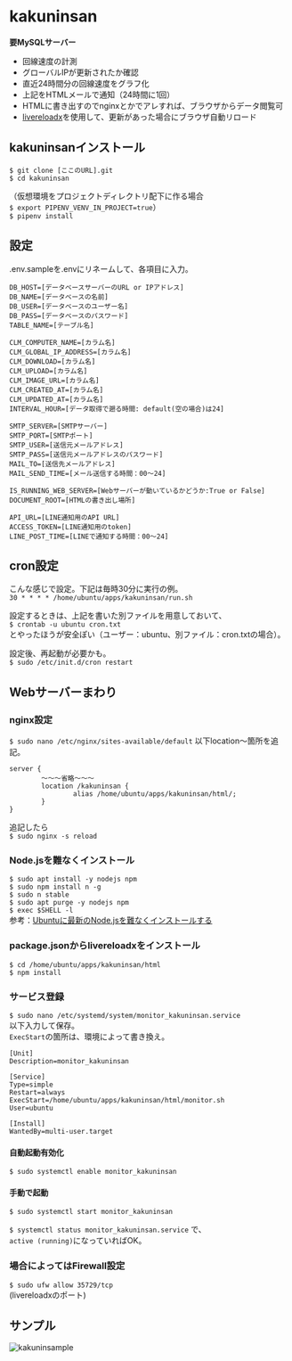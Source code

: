 # kakuninsan
**要MySQLサーバー**
 - 回線速度の計測
 - グローバルIPが更新されたか確認
 - 直近24時間分の回線速度をグラフ化
 - 上記をHTMLメールで通知（24時間に1回）
 - HTMLに書き出すのでnginxとかでアレすれば、ブラウザからデータ閲覧可
 - [livereloadx](https://github.com/nitoyon/livereloadx)を使用して、更新があった場合にブラウザ自動リロード

## kakuninsanインストール
`$ git clone [ここのURL].git`  
`$ cd kakuninsan`

（仮想環境をプロジェクトディレクトリ配下に作る場合  
`$ export PIPENV_VENV_IN_PROJECT=true`）  
`$ pipenv install`

## 設定
.env.sampleを.envにリネームして、各項目に入力。  
```
DB_HOST=[データベースサーバーのURL or IPアドレス]
DB_NAME=[データベースの名前]
DB_USER=[データベースのユーザー名]
DB_PASS=[データベースのパスワード]
TABLE_NAME=[テーブル名]

CLM_COMPUTER_NAME=[カラム名]
CLM_GLOBAL_IP_ADDRESS=[カラム名]
CLM_DOWNLOAD=[カラム名]
CLM_UPLOAD=[カラム名]
CLM_IMAGE_URL=[カラム名]
CLM_CREATED_AT=[カラム名]
CLM_UPDATED_AT=[カラム名]
INTERVAL_HOUR=[データ取得で遡る時間: default(空の場合)は24]

SMTP_SERVER=[SMTPサーバー]
SMTP_PORT=[SMTPポート]
SMTP_USER=[送信元メールアドレス]
SMTP_PASS=[送信元メールアドレスのパスワード]
MAIL_TO=[送信先メールアドレス]
MAIL_SEND_TIME=[メール送信する時間：00〜24]

IS_RUNNING_WEB_SERVER=[Webサーバーが動いているかどうか:True or False]
DOCUMENT_ROOT=[HTMLの書き出し場所]

API_URL=[LINE通知用のAPI URL]
ACCESS_TOKEN=[LINE通知用のtoken]
LINE_POST_TIME=[LINEで通知する時間：00〜24]
```

## cron設定
こんな感じで設定。下記は毎時30分に実行の例。  
`30 * * * * /home/ubuntu/apps/kakuninsan/run.sh`

設定するときは、上記を書いた別ファイルを用意しておいて、  
`$ crontab -u ubuntu cron.txt`  
とやったほうが安全ぽい（ユーザー：ubuntu、別ファイル：cron.txtの場合）。

設定後、再起動が必要かも。  
`$ sudo /etc/init.d/cron restart`  

## Webサーバーまわり
### nginx設定
`$ sudo nano /etc/nginx/sites-available/default`
以下location〜箇所を追記。
```
server {
        〜〜〜省略〜〜〜
        location /kakuninsan {
                alias /home/ubuntu/apps/kakuninsan/html/;
        }
}
```
追記したら  
`$ sudo nginx -s reload`

### Node.jsを難なくインストール
`$ sudo apt install -y nodejs npm`  
`$ sudo npm install n -g`  
`$ sudo n stable`  
`$ sudo apt purge -y nodejs npm`  
`$ exec $SHELL -l`  
参考：[Ubuntuに最新のNode.jsを難なくインストールする](https://qiita.com/seibe/items/36cef7df85fe2cefa3ea)

### package.jsonからlivereloadxをインストール
`$ cd /home/ubuntu/apps/kakuninsan/html`  
`$ npm install`

### サービス登録
`$ sudo nano /etc/systemd/system/monitor_kakuninsan.service`  
以下入力して保存。  
`ExecStart`の箇所は、環境によって書き換え。
```
[Unit]
Description=monitor_kakuninsan

[Service]
Type=simple
Restart=always
ExecStart=/home/ubuntu/apps/kakuninsan/html/monitor.sh
User=ubuntu

[Install]
WantedBy=multi-user.target
```
#### 自動起動有効化
`$ sudo systemctl enable monitor_kakuninsan`
#### 手動で起動
`$ sudo systemctl start monitor_kakuninsan`

`$ systemctl status monitor_kakuninsan.service`
で、  
`active (running)`になっていればOK。

### 場合によってはFirewall設定
`$ sudo ufw allow 35729/tcp`  
(livereloadxのポート)

## サンプル
![kakuninsample](https://user-images.githubusercontent.com/47170845/81206455-1afa3f00-9007-11ea-8e0d-9fe9e3b7faf2.png)
